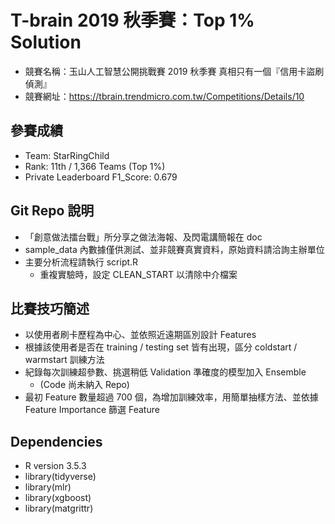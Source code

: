 # T-brain 2019 秋季賽：Top 1% Solution
* 競賽名稱：玉山人工智慧公開挑戰賽 2019 秋季賽 真相只有一個『信用卡盜刷偵測』
* 競賽網址：https://tbrain.trendmicro.com.tw/Competitions/Details/10

## 參賽成績
* Team: StarRingChild
* Rank: 11th / 1,366 Teams (Top 1%) 
* Private Leaderboard F1_Score: 0.679

## Git Repo 說明
* 「創意做法擂台戰」所分享之做法海報、及閃電講簡報在 doc
* sample_data 內數據僅供測試、並非競賽真實資料，原始資料請洽詢主辦單位
* 主要分析流程請執行 script.R
  * 重複實驗時，設定 CLEAN_START 以清除中介檔案

## 比賽技巧簡述
* 以使用者刷卡歷程為中心、並依照近遠期區別設計 Features
* 根據該使用者是否在 training / testing set 皆有出現，區分 coldstart / warmstart 訓練方法
* 紀錄每次訓練超參數、挑選稍低 Validation 準確度的模型加入 Ensemble
  * (Code 尚未納入 Repo)
* 最初 Feature 數量超過 700 個，為增加訓練效率，用簡單抽樣方法、並依據 Feature Importance 篩選 Feature

## Dependencies
* R version 3.5.3
* library(tidyverse)
* library(mlr)
* library(xgboost)
* library(matgrittr)
